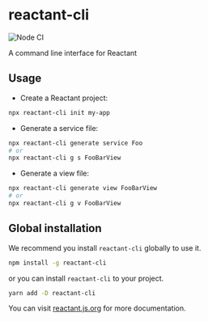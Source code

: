 # reactant-cli

![Node CI](https://github.com/unadlib/reactant/workflows/Node%20CI/badge.svg)

A command line interface for Reactant

## Usage

* Create a Reactant project:

```bash
npx reactant-cli init my-app
```

* Generate a service file:

```bash
npx reactant-cli generate service Foo
# or
npx reactant-cli g s FooBarView
```

* Generate a view file:

```bash
npx reactant-cli generate view FooBarView
# or
npx reactant-cli g v FooBarView
```

## Global installation

We recommend you install `reactant-cli` globally to use it.

```bash
npm install -g reactant-cli
```

or you can install `reactant-cli` to your project.

```bash
yarn add -D reactant-cli
```

You can visit [reactant.js.org](https://reactant.js.org/) for more documentation.
